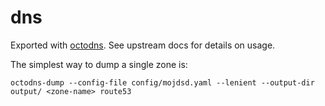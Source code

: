 # dns

Exported with [octodns](https://github.com/github/octodns). See upstream docs for details on usage.

The simplest way to dump a single zone is:
```
octodns-dump --config-file config/mojdsd.yaml --lenient --output-dir output/ <zone-name> route53
```
